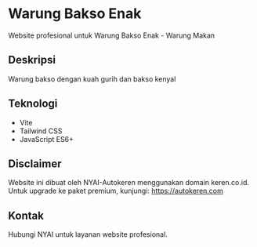 # Warung Bakso Enak

Website profesional untuk Warung Bakso Enak - Warung Makan

## Deskripsi
Warung bakso dengan kuah gurih dan bakso kenyal

## Teknologi
- Vite
- Tailwind CSS
- JavaScript ES6+

## Disclaimer
Website ini dibuat oleh NYAI-Autokeren menggunakan domain keren.co.id.
Untuk upgrade ke paket premium, kunjungi: https://autokeren.com

## Kontak
Hubungi NYAI untuk layanan website profesional.
